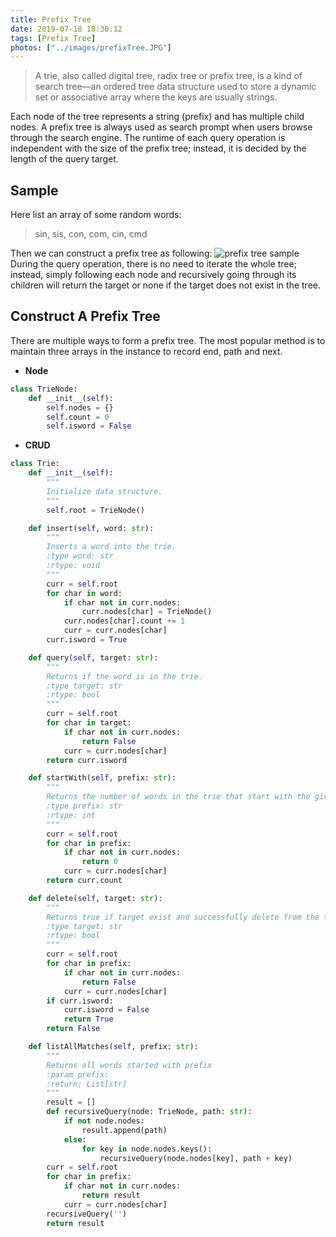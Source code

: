 ```yaml
---
title: Prefix Tree
date: 2019-07-18 18:30:12
tags: [Prefix Tree]
photos: ["../images/prefixTree.JPG"]
---
```


> A trie, also called digital tree, radix tree or prefix tree, is a kind of search tree—an ordered tree data structure used to store a dynamic set or associative array where the keys are usually strings. 

Each node of the tree represents a string (prefix) and has multiple child nodes. A prefix tree is always used as search prompt when users browse through the search engine. The runtime of each query operation is independent with the size of the prefix tree; instead, it is decided by the length of the query target. <!-- more -->
</br>

## Sample
Here list an array of some random words:
> sin, sis, con, com, cin, cmd

Then we can construct a prefix tree as following:
![prefix tree sample](prefix_tree.JPG)
During the query operation, there is no need to iterate the whole tree; instead, simply following each node and recursively going through its children will return the target or none if the target does not exist in the tree.
</br>

## Construct A Prefix Tree
There are multiple ways to form a prefix tree. The most popular method is to maintain three arrays in the instance to record end, path and next.

- **Node**
```python
class TrieNode:
    def __init__(self):
        self.nodes = {}
        self.count = 0
        self.isword = False
```

- **CRUD**
```python
class Trie:
    def __init__(self):
        """
        Initialize data structure.
        """
        self.root = TrieNode()

    def insert(self, word: str):
        """
        Inserts a word into the trie.
        :type word: str
        :rtype: void
        """
        curr = self.root
        for char in word:
            if char not in curr.nodes:
                curr.nodes[char] = TrieNode()
            curr.nodes[char].count += 1
            curr = curr.nodes[char]
        curr.isword = True

    def query(self, target: str):
        """
        Returns if the word is in the trie.
        :type target: str
        :rtype: bool
        """
        curr = self.root
        for char in target:
            if char not in curr.nodes:
                return False
            curr = curr.nodes[char]
        return curr.isword

    def startWith(self, prefix: str):
        """
        Returns the number of words in the trie that start with the given prefix.   
        :type prefix: str
        :rtype: int
        """
        curr = self.root
        for char in prefix:
            if char not in curr.nodes:
                return 0
            curr = curr.nodes[char]
        return curr.count

    def delete(self, target: str):
        """
        Returns true if target exist and successfully delete from the trie.
        :type target: str
        :rtype: bool
        """
        curr = self.root
        for char in prefix:
            if char not in curr.nodes:
                return False
            curr = curr.nodes[char]
        if curr.isword:
            curr.isword = False
            return True
        return False

    def listAllMatches(self, prefix: str):
        """
        Returns all words started with prefix
        :param prefix:
        :return: List[str]
        """
        result = []
        def recursiveQuery(node: TrieNode, path: str):
            if not node.nodes:
                result.append(path)
            else:
                for key in node.nodes.keys():
                    recursiveQuery(node.nodes[key], path + key)
        curr = self.root
        for char in prefix:
            if char not in curr.nodes:
                return result
            curr = curr.nodes[char]
        recursiveQuery('')
        return result
```

